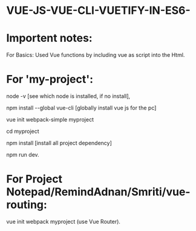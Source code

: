# VUE-JS-VUE-CLI-VUETIFY-IN-ES6-

# Importent notes:

For Basics: Used Vue functions by including vue as script into the Html.
# For 'my-project': 
node -v [see which node is installed, if no install],

npm install --global vue-cli [globally install vue js for the pc]

vue init webpack-simple myproject

cd myproject

npm install [install all project dependency]

npm run dev.

# For Project Notepad/RemindAdnan/Smriti/vue-routing:
vue init webpack myproject (use Vue Router).
